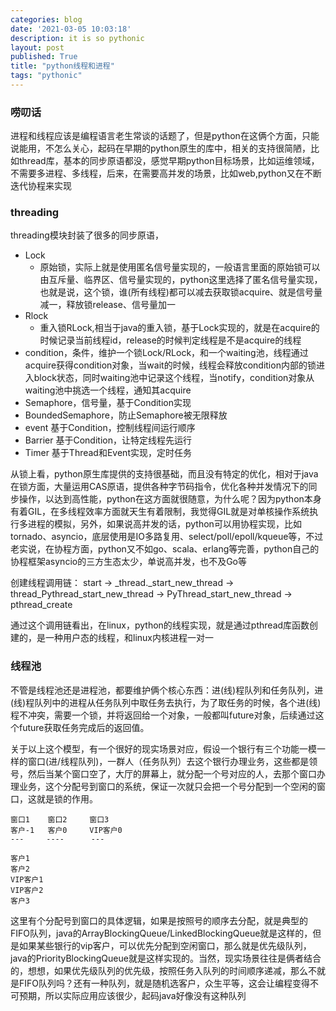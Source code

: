 ```yaml
---
categories: blog
date: '2021-03-05 10:03:18'
description: it is so pythonic
layout: post
published: True
title: "python线程和进程"
tags: "pythonic"
---
```


### 唠叨话

进程和线程应该是编程语言老生常谈的话题了，但是python在这俩个方面，只能说能用，不怎么关心，起码在早期的python原生的库中，相关的支持很简陋，比如thread库，基本的同步原语都没，感觉早期python目标场景，比如运维领域，不需要多进程、多线程，后来，在需要高并发的场景，比如web,python又在不断迭代协程来实现

### threading

threading模块封装了很多的同步原语，

- Lock
	- 原始锁，实际上就是使用匿名信号量实现的，一般语言里面的原始锁可以由互斥量、临界区、信号量实现的，python这里选择了匿名信号量实现，也就是说，这个锁，谁(所有线程)都可以减去获取锁acquire、就是信号量减一，释放锁release、信号量加一
- Rlock
	- 重入锁RLock,相当于java的重入锁，基于Lock实现的，就是在acquire的时候记录当前线程id，release的时候判定线程是不是acquire的线程
- condition，条件，维护一个锁Lock/RLock，和一个waiting池，线程通过acquire获得condition对象，当wait的时候，线程会释放condition内部的锁进入block状态，同时waiting池中记录这个线程，当notify，condition对象从waiting池中挑选一个线程，通知其acquire
- Semaphore，信号量，基于Condition实现
- BoundedSemaphore，防止Semaphore被无限释放
- event 基于Condition，控制线程间运行顺序
- Barrier 基于Condition，让特定线程先运行
- Timer 基于Thread和Event实现，定时任务

从锁上看，python原生库提供的支持很基础，而且没有特定的优化，相对于java在锁方面，大量运用CAS原语，提供各种字节码指令，优化各种并发情况下的同步操作，以达到高性能，python在这方面就很随意，为什么呢？因为python本身有着GIL，在多线程效率方面就天生有着限制，我觉得GIL就是对单核操作系统执行多进程的模拟，另外，如果说高并发的话，python可以用协程实现，比如tornado、asyncio，底层使用是IO多路复用、select/poll/epoll/kqueue等，不过老实说，在协程方面，python又不如go、scala、erlang等完善，python自己的协程框架asyncio的三方生态太少，单说高并发，也不及Go等


创建线程调用链： start -> _thread._start_new_thread -> thread_Pythread_start_new_thread -> PyThread_start_new_thread -> pthread_create

通过这个调用链看出，在linux，python的线程实现，就是通过pthread库函数创建的，是一种用户态的线程，和linux内核进程一对一

### 线程池

不管是线程池还是进程池，都要维护俩个核心东西：进(线)程队列和任务队列，进(线)程队列中的进程从任务队列中取任务去执行，为了取任务的时候，各个进(线)程不冲突，需要一个锁，并将返回给一个对象，一般都叫future对象，后续通过这个future获取任务完成后的返回值。

关于以上这个模型，有一个很好的现实场景对应，假设一个银行有三个功能一模一样的窗口(进/线程队列)，一群人（任务队列）去这个银行办理业务，这些都是领号，然后当某个窗口空了，大厅的屏幕上，就分配一个号对应的人，去那个窗口办理业务，这个分配号到窗口的系统，保证一次就只会把一个号分配到一个空闲的窗口，这就是锁的作用。

```
窗口1    窗口2     窗口3
客户-1   客户0     VIP客户0
---     ----      ---

客户1
客户2
VIP客户1
VIP客户2
客户3

```

这里有个分配号到窗口的具体逻辑，如果是按照号的顺序去分配，就是典型的FIFO队列，java的ArrayBlockingQueue/LinkedBlockingQueue就是这样的，但是如果某些银行的vip客户，可以优先分配到空闲窗口，那么就是优先级队列，java的PriorityBlockingQueue就是这样实现的。当然，现实场景往往是俩者结合的，想想，如果优先级队列的优先级，按照任务入队列的时间顺序递减，那么不就是FIFO队列吗？还有一种队列，就是随机选客户，众生平等，这会让编程变得不可预期，所以实际应用应该很少，起码java好像没有这种队列